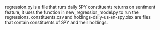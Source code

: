 regression.py is a file that runs daily SPY constituents returns on sentiment feature, it uses the function in new_regression_model.py to run the regressions.
constituents.csv and holdings-daily-us-en-spy.xlsx are files that contain constituents of SPY and their holdings.
